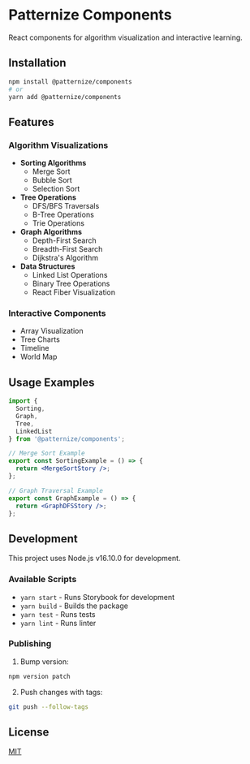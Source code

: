 # Patternize Components

React components for algorithm visualization and interactive learning.

## Installation

```bash
npm install @patternize/components
# or
yarn add @patternize/components
```

## Features

### Algorithm Visualizations
- **Sorting Algorithms**
  - Merge Sort
  - Bubble Sort
  - Selection Sort
- **Tree Operations**
  - DFS/BFS Traversals
  - B-Tree Operations
  - Trie Operations
- **Graph Algorithms**
  - Depth-First Search
  - Breadth-First Search
  - Dijkstra's Algorithm
- **Data Structures**
  - Linked List Operations
  - Binary Tree Operations
  - React Fiber Visualization

### Interactive Components
- Array Visualization
- Tree Charts
- Timeline
- World Map

## Usage Examples

```jsx
import { 
  Sorting, 
  Graph, 
  Tree, 
  LinkedList 
} from '@patternize/components';

// Merge Sort Example
export const SortingExample = () => {
  return <MergeSortStory />;
};

// Graph Traversal Example
export const GraphExample = () => {
  return <GraphDFSStory />;
};
```

## Development

This project uses Node.js v16.10.0 for development.

### Available Scripts
- `yarn start` - Runs Storybook for development
- `yarn build` - Builds the package
- `yarn test` - Runs tests
- `yarn lint` - Runs linter

### Publishing
1. Bump version:
```bash
npm version patch
```

2. Push changes with tags:
```bash
git push --follow-tags
```

## License

[MIT](https://choosealicense.com/licenses/mit/)

